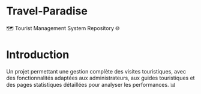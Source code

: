 # Travel-Paradise
🗺️ Tourist Management System Repository 🌐

# Introduction
Un projet permettant une gestion complète des visites touristiques, avec des fonctionnalités adaptées aux administrateurs, aux guides touristiques et des pages statistiques détaillées pour analyser les performances. 📊

